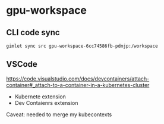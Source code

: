 # gpu-workspace

## CLI code sync
```
gimlet sync src gpu-workspace-6cc74586fb-pdmjp:/workspace
```

## VSCode

https://code.visualstudio.com/docs/devcontainers/attach-container#_attach-to-a-container-in-a-kubernetes-cluster

- Kubernete extension
- Dev Contaienrs extension

Caveat: needed to merge my kubecontexts
